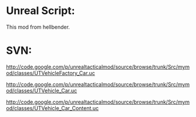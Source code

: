 # Unreal Script: #
This mod from hellbender.


# SVN: #
http://code.google.com/p/unrealtacticalmod/source/browse/trunk/Src/mymod/classes/UTVehicleFactory_Car.uc

http://code.google.com/p/unrealtacticalmod/source/browse/trunk/Src/mymod/classes/UTVehicle_Car.uc

http://code.google.com/p/unrealtacticalmod/source/browse/trunk/Src/mymod/classes/UTVehicle_Car_Content.uc